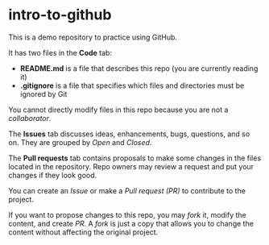 # intro-to-github
This is a demo repository to practice using GitHub.

It has two files in the **Code** tab:
- **README.md** is a file that describes this repo (you are currently reading it)
- **.gitignore** is a file that specifies which files and directories must be ignored by Git

You cannot directly modify files in this repo because you are not a *collaborator*.

The **Issues** tab discusses ideas, enhancements, bugs, questions, and so on. They are grouped by *Open* and *Closed*.

The **Pull requests** tab contains proposals to make some changes in the files located in the repository. Repo owners may review a request and put your changes if they look good.

You can create an *Issue* or make a *Pull request (PR)* to contribute to the project.

If you want to propose changes to this repo, you may *fork* it, modify the content, and create *PR*. A *fork* is just a copy that allows you to change the content without affecting the original project.
